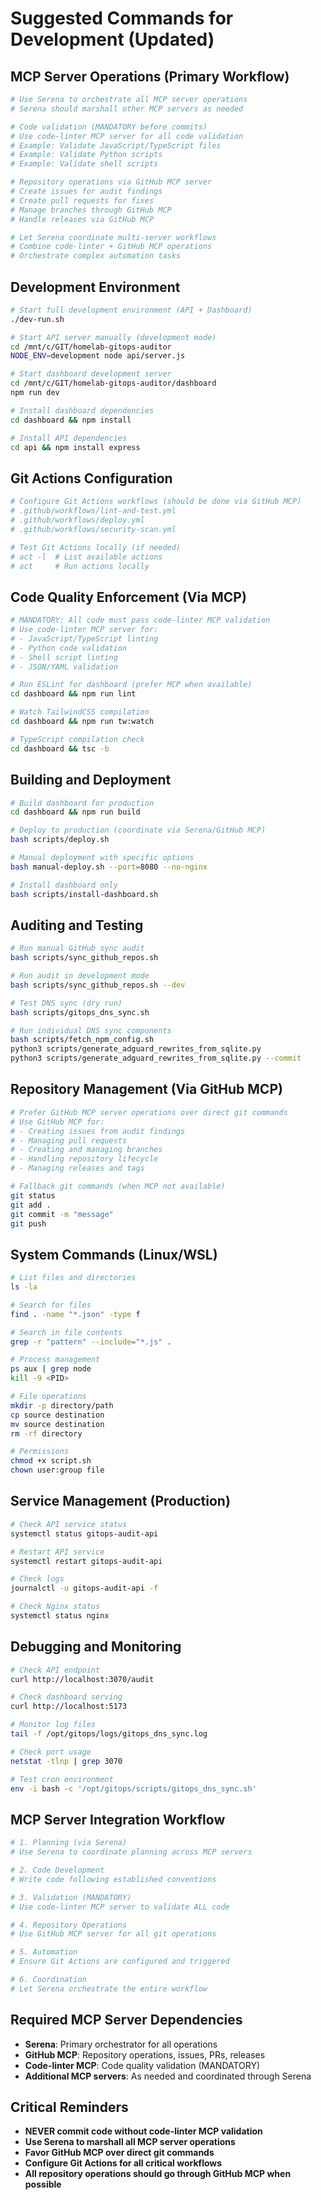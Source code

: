 # Suggested Commands for Development (Updated)

## MCP Server Operations (Primary Workflow)
```bash
# Use Serena to orchestrate all MCP server operations
# Serena should marshall other MCP servers as needed

# Code validation (MANDATORY before commits)
# Use code-linter MCP server for all code validation
# Example: Validate JavaScript/TypeScript files
# Example: Validate Python scripts
# Example: Validate shell scripts

# Repository operations via GitHub MCP server
# Create issues for audit findings
# Create pull requests for fixes
# Manage branches through GitHub MCP
# Handle releases via GitHub MCP

# Let Serena coordinate multi-server workflows
# Combine code-linter + GitHub MCP operations
# Orchestrate complex automation tasks
```

## Development Environment
```bash
# Start full development environment (API + Dashboard)
./dev-run.sh

# Start API server manually (development mode)
cd /mnt/c/GIT/homelab-gitops-auditor
NODE_ENV=development node api/server.js

# Start dashboard development server
cd /mnt/c/GIT/homelab-gitops-auditor/dashboard
npm run dev

# Install dashboard dependencies
cd dashboard && npm install

# Install API dependencies
cd api && npm install express
```

## Git Actions Configuration
```bash
# Configure Git Actions workflows (should be done via GitHub MCP)
# .github/workflows/lint-and-test.yml
# .github/workflows/deploy.yml
# .github/workflows/security-scan.yml

# Test Git Actions locally (if needed)
# act -l  # List available actions
# act     # Run actions locally
```

## Code Quality Enforcement (Via MCP)
```bash
# MANDATORY: All code must pass code-linter MCP validation
# Use code-linter MCP server for:
# - JavaScript/TypeScript linting
# - Python code validation
# - Shell script linting
# - JSON/YAML validation

# Run ESLint for dashboard (prefer MCP when available)
cd dashboard && npm run lint

# Watch TailwindCSS compilation
cd dashboard && npm run tw:watch

# TypeScript compilation check
cd dashboard && tsc -b
```

## Building and Deployment
```bash
# Build dashboard for production
cd dashboard && npm run build

# Deploy to production (coordinate via Serena/GitHub MCP)
bash scripts/deploy.sh

# Manual deployment with specific options
bash manual-deploy.sh --port=8080 --no-nginx

# Install dashboard only
bash scripts/install-dashboard.sh
```

## Auditing and Testing
```bash
# Run manual GitHub sync audit
bash scripts/sync_github_repos.sh

# Run audit in development mode
bash scripts/sync_github_repos.sh --dev

# Test DNS sync (dry run)
bash scripts/gitops_dns_sync.sh

# Run individual DNS sync components
bash scripts/fetch_npm_config.sh
python3 scripts/generate_adguard_rewrites_from_sqlite.py
python3 scripts/generate_adguard_rewrites_from_sqlite.py --commit
```

## Repository Management (Via GitHub MCP)
```bash
# Prefer GitHub MCP server operations over direct git commands
# Use GitHub MCP for:
# - Creating issues from audit findings
# - Managing pull requests
# - Creating and managing branches
# - Handling repository lifecycle
# - Managing releases and tags

# Fallback git commands (when MCP not available)
git status
git add .
git commit -m "message"
git push
```

## System Commands (Linux/WSL)
```bash
# List files and directories
ls -la

# Search for files
find . -name "*.json" -type f

# Search in file contents
grep -r "pattern" --include="*.js" .

# Process management
ps aux | grep node
kill -9 <PID>

# File operations
mkdir -p directory/path
cp source destination
mv source destination
rm -rf directory

# Permissions
chmod +x script.sh
chown user:group file
```

## Service Management (Production)
```bash
# Check API service status
systemctl status gitops-audit-api

# Restart API service
systemctl restart gitops-audit-api

# Check logs
journalctl -u gitops-audit-api -f

# Check Nginx status
systemctl status nginx
```

## Debugging and Monitoring
```bash
# Check API endpoint
curl http://localhost:3070/audit

# Check dashboard serving
curl http://localhost:5173

# Monitor log files
tail -f /opt/gitops/logs/gitops_dns_sync.log

# Check port usage
netstat -tlnp | grep 3070

# Test cron environment
env -i bash -c '/opt/gitops/scripts/gitops_dns_sync.sh'
```

## MCP Server Integration Workflow
```bash
# 1. Planning (via Serena)
# Use Serena to coordinate planning across MCP servers

# 2. Code Development
# Write code following established conventions

# 3. Validation (MANDATORY)
# Use code-linter MCP server to validate ALL code

# 4. Repository Operations
# Use GitHub MCP server for all git operations

# 5. Automation
# Ensure Git Actions are configured and triggered

# 6. Coordination
# Let Serena orchestrate the entire workflow
```

## Required MCP Server Dependencies
- **Serena**: Primary orchestrator for all operations
- **GitHub MCP**: Repository operations, issues, PRs, releases  
- **Code-linter MCP**: Code quality validation (MANDATORY)
- **Additional MCP servers**: As needed and coordinated through Serena

## Critical Reminders
- **NEVER commit code without code-linter MCP validation**
- **Use Serena to marshall all MCP server operations**
- **Favor GitHub MCP over direct git commands**
- **Configure Git Actions for all critical workflows**
- **All repository operations should go through GitHub MCP when possible**